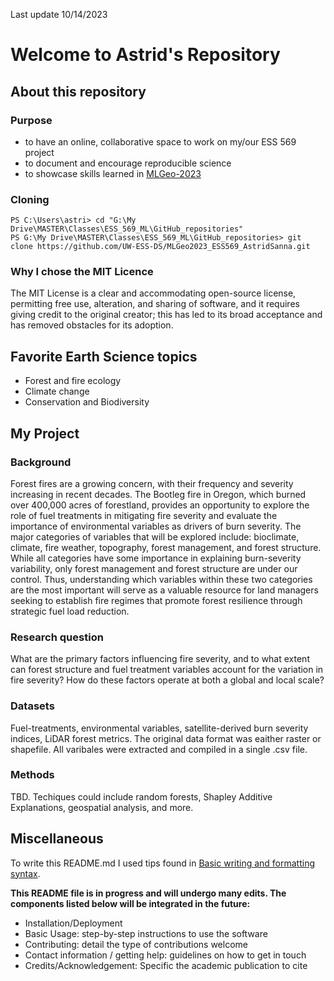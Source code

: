 Last update 10/14/2023
# Welcome to Astrid's Repository 

## About this repository
### Purpose 
* to have an online, collaborative space to work on my/our ESS 569 project
* to document and encourage reproducible science
* to showcase skills learned in [MLGeo-2023](https://github.com/UW-ESS-DS/MLGeo-2023)

### Cloning
```
PS C:\Users\astri> cd "G:\My Drive\MASTER\Classes\ESS_569_ML\GitHub_repositories"
PS G:\My Drive\MASTER\Classes\ESS_569_ML\GitHub_repositories> git clone https://github.com/UW-ESS-DS/MLGeo2023_ESS569_AstridSanna.git
```
### Why I chose the MIT Licence 
The MIT License is a clear and accommodating open-source license, permitting free use, alteration, and sharing of software, and it 
requires giving credit to the original creator; this has led to its broad acceptance and has removed obstacles for its adoption.

## Favorite Earth Science topics
* Forest and fire ecology
* Climate change
* Conservation and Biodiversity
 
## My Project 
### Background 
Forest fires are a growing concern, with their frequency and severity increasing in recent decades. 
The Bootleg fire in Oregon, which burned over 400,000 acres of forestland, provides an opportunity 
to explore the role of fuel treatments in mitigating fire severity and evaluate the importance of 
environmental variables as drivers of burn severity. The major categories of variables that will be 
explored include: bioclimate, climate, fire weather, topography, forest management, and forest structure. 
While all categories have some importance in explaining burn-severity variability, only forest management 
and forest structure are under our control. Thus, understanding which variables within these two categories 
are the most important will serve as a valuable resource for land managers seeking to establish fire 
regimes that promote forest resilience through strategic fuel load reduction.

### Research question
What are the primary factors influencing fire severity, and to what extent can forest structure and fuel 
treatment variables account for the variation in fire severity? 
How do these factors operate at both a global and local scale?

### Datasets 
Fuel-treatments, environmental variables, satellite-derived burn severity indices, LiDAR forest metrics. 
The original data format was eaither raster or shapefile. All varibales were extracted and compiled in a 
single .csv file. 

### Methods 
TBD. Techiques could include random forests, Shapley Additive Explanations, geospatial analysis, and more.  

## Miscellaneous 
To write this README.md I used tips found in [Basic writing and formatting syntax](https://docs.github.com/en/get-started/writing-on-github/getting-started-with-writing-and-formatting-on-github/basic-writing-and-formatting-syntax).

**This README file is in progress and will undergo many edits. 
The components listed below will be integrated in the future:**
* Installation/Deployment
* Basic Usage: step-by-step instructions to use the software
* Contributing: detail the type of contributions welcome
* Contact information / getting help: guidelines on how to get in touch
* Credits/Acknowledgement: Specific the academic publication to cite 


